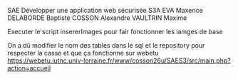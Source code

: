 SAE Développer une application web sécurisée
S3A
EVA Maxence
DELABORDE Baptiste
COSSON Alexandre
VAULTRIN Maxime

Executer le script insererImages pour fair fonctionner les iamges de base

On a dû modifier le nom des tables dans le sql et le repository pour respecter la casse et que ça fonctionne sur webetu
https://webetu.iutnc.univ-lorraine.fr/www/cosson26u/SAES3/src/main.php?action=accueil